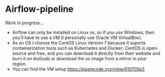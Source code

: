 # Airflow-pipeline

Work in progress...

- Airflow can only be installed on Linux os, so if you use Windows, then you'll have to use a VM (I personally use Oracle VM VirtualBox).
- As an OS I choose the CentOS Linux Version 7 because it suports containerization tools such as Kubernetes and Docker; CentOS is open-source and free, and you can download it directly from their website and burn it on dvd/usb or download the os image from a mirror in your region.
- You can find the VM setup https://pastecode.xyz/view/010705b3

